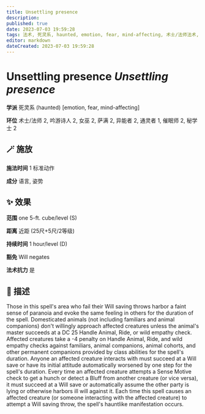 ```yaml
---
title: Unsettling presence
description: 
published: true
date: 2023-07-03 19:59:28
tags: 法术, 死灵系, haunted, emotion, fear, mind-affecting, 术士/法师法术, 2环法术, 吟游诗人法术, 女巫法术, 萨满法术, 异能者法术, 通灵者法术, 1环法术, 催眠师法术, 秘学士法术
editor: markdown
dateCreated: 2023-07-03 19:59:28
---
```


# **Unsettling presence** *Unsettling presence*

**学派** 死灵系 (haunted) \[emotion, fear, mind-affecting\] 

**环位** 术士/法师 2, 吟游诗人 2, 女巫 2, 萨满 2, 异能者 2, 通灵者 1, 催眠师 2, 秘学士 2

## 🪄 施放

**施法时间** 1 标准动作

**成分** 语言, 姿势

## ✨ 效果  

**范围** one 5-ft. cube/level (S)

**距离** 近距 (25尺+5尺/2等级)  

**持续时间** 1 hour/level (D) 

**豁免** Will negates

**法术抗力** 是

## 📖 描述

Those in this spell's area who fail their Will saving throws harbor a faint sense of paranoia and evoke the same feeling in others for the duration of the spell. Domesticated animals (not including familiars and animal companions) don't willingly approach affected creatures unless the animal's master succeeds at a DC 25 Handle Animal, Ride, or wild empathy check. Affected creatures take a -4 penalty on Handle Animal, Ride, and wild empathy checks against familiars, animal companions, animal cohorts, and other permanent companions provided by class abilities for the spell's duration. Anyone an affected creature interacts with must succeed at a Will save or have its initial attitude automatically worsened by one step for the spell's duration. Every time an affected creature attempts a Sense Motive check to get a hunch or detect a Bluff from another creature (or vice versa), it must succeed at a Will save or automatically assume the other party is lying or otherwise harbors ill will against it. Each time this spell causes an affected creature (or someone interacting with the affected creature) to attempt a Will saving throw, the spell's hauntlike manifestation occurs.
    